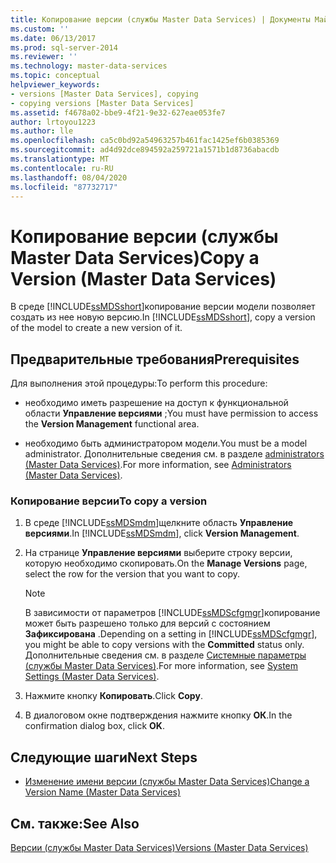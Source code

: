 ```yaml
---
title: Копирование версии (службы Master Data Services) | Документы Майкрософт
ms.custom: ''
ms.date: 06/13/2017
ms.prod: sql-server-2014
ms.reviewer: ''
ms.technology: master-data-services
ms.topic: conceptual
helpviewer_keywords:
- versions [Master Data Services], copying
- copying versions [Master Data Services]
ms.assetid: f4678a02-bbe9-4f21-9e32-627eae053fe7
author: lrtoyou1223
ms.author: lle
ms.openlocfilehash: ca5c0bd92a54963257b461fac1425ef6b0385369
ms.sourcegitcommit: ad4d92dce894592a259721a1571b1d8736abacdb
ms.translationtype: MT
ms.contentlocale: ru-RU
ms.lasthandoff: 08/04/2020
ms.locfileid: "87732717"
---
```

# <a name="copy-a-version-master-data-services"></a><span data-ttu-id="6d384-102">Копирование версии (службы Master Data Services)</span><span class="sxs-lookup"><span data-stu-id="6d384-102">Copy a Version (Master Data Services)</span></span>
  <span data-ttu-id="6d384-103">В среде [!INCLUDE[ssMDSshort](../includes/ssmdsshort-md.md)]копирование версии модели позволяет создать из нее новую версию.</span><span class="sxs-lookup"><span data-stu-id="6d384-103">In [!INCLUDE[ssMDSshort](../includes/ssmdsshort-md.md)], copy a version of the model to create a new version of it.</span></span>  
  
## <a name="prerequisites"></a><span data-ttu-id="6d384-104">Предварительные требования</span><span class="sxs-lookup"><span data-stu-id="6d384-104">Prerequisites</span></span>  
 <span data-ttu-id="6d384-105">Для выполнения этой процедуры:</span><span class="sxs-lookup"><span data-stu-id="6d384-105">To perform this procedure:</span></span>  
  
-   <span data-ttu-id="6d384-106">необходимо иметь разрешение на доступ к функциональной области **Управление версиями** ;</span><span class="sxs-lookup"><span data-stu-id="6d384-106">You must have permission to access the **Version Management** functional area.</span></span>  
  
-   <span data-ttu-id="6d384-107">необходимо быть администратором модели.</span><span class="sxs-lookup"><span data-stu-id="6d384-107">You must be a model administrator.</span></span> <span data-ttu-id="6d384-108">Дополнительные сведения см. в разделе [administrators &#40;Master Data Services&#41;](administrators-master-data-services.md).</span><span class="sxs-lookup"><span data-stu-id="6d384-108">For more information, see [Administrators &#40;Master Data Services&#41;](administrators-master-data-services.md).</span></span>  
  
### <a name="to-copy-a-version"></a><span data-ttu-id="6d384-109">Копирование версии</span><span class="sxs-lookup"><span data-stu-id="6d384-109">To copy a version</span></span>  
  
1.  <span data-ttu-id="6d384-110">В среде [!INCLUDE[ssMDSmdm](../includes/ssmdsmdm-md.md)]щелкните область **Управление версиями**.</span><span class="sxs-lookup"><span data-stu-id="6d384-110">In [!INCLUDE[ssMDSmdm](../includes/ssmdsmdm-md.md)], click **Version Management**.</span></span>  
  
2.  <span data-ttu-id="6d384-111">На странице **Управление версиями** выберите строку версии, которую необходимо скопировать.</span><span class="sxs-lookup"><span data-stu-id="6d384-111">On the **Manage Versions** page, select the row for the version that you want to copy.</span></span>  
  
    > [!NOTE]  
    >  <span data-ttu-id="6d384-112">В зависимости от параметров [!INCLUDE[ssMDScfgmgr](../includes/ssmdscfgmgr-md.md)]копирование может быть разрешено только для версий с состоянием **Зафиксирована** .</span><span class="sxs-lookup"><span data-stu-id="6d384-112">Depending on a setting in [!INCLUDE[ssMDScfgmgr](../includes/ssmdscfgmgr-md.md)], you might be able to copy versions with the **Committed** status only.</span></span> <span data-ttu-id="6d384-113">Дополнительные сведения см. в разделе [Системные параметры (службы Master Data Services)](../../2014/master-data-services/system-settings-master-data-services.md).</span><span class="sxs-lookup"><span data-stu-id="6d384-113">For more information, see [System Settings &#40;Master Data Services&#41;](../../2014/master-data-services/system-settings-master-data-services.md).</span></span>  
  
3.  <span data-ttu-id="6d384-114">Нажмите кнопку **Копировать**.</span><span class="sxs-lookup"><span data-stu-id="6d384-114">Click **Copy**.</span></span>  
  
4.  <span data-ttu-id="6d384-115">В диалоговом окне подтверждения нажмите кнопку **ОК**.</span><span class="sxs-lookup"><span data-stu-id="6d384-115">In the confirmation dialog box, click **OK**.</span></span>  
  
## <a name="next-steps"></a><span data-ttu-id="6d384-116">Следующие шаги</span><span class="sxs-lookup"><span data-stu-id="6d384-116">Next Steps</span></span>  
  
-   [<span data-ttu-id="6d384-117">Изменение имени версии (службы Master Data Services)</span><span class="sxs-lookup"><span data-stu-id="6d384-117">Change a Version Name &#40;Master Data Services&#41;</span></span>](../../2014/master-data-services/change-a-version-name-master-data-services.md)  
  
## <a name="see-also"></a><span data-ttu-id="6d384-118">См. также:</span><span class="sxs-lookup"><span data-stu-id="6d384-118">See Also</span></span>  
 [<span data-ttu-id="6d384-119">Версии (службы Master Data Services)</span><span class="sxs-lookup"><span data-stu-id="6d384-119">Versions &#40;Master Data Services&#41;</span></span>](../../2014/master-data-services/versions-master-data-services.md)  
  
  

